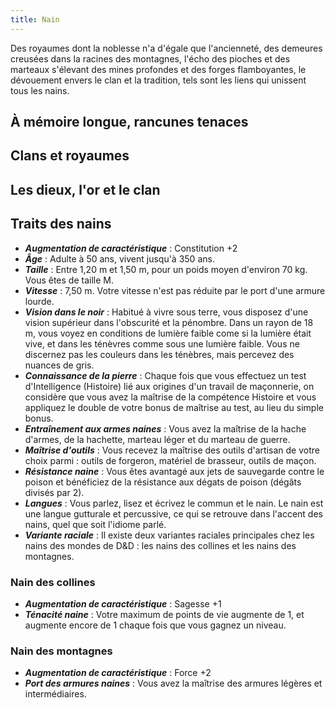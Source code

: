 ```yaml
---
title: Nain
---
```

Des royaumes dont la noblesse n'a d'égale que l'ancienneté, des demeures creusées dans la racines des montagnes, l'écho des pioches et des marteaux s'élevant des mines profondes et des forges flamboyantes, le dévouement envers le clan et la tradition, tels sont les liens qui unissent tous les nains.

## À mémoire longue, rancunes tenaces

## Clans et royaumes

## Les dieux, l'or et le clan

## Traits des nains
- ***Augmentation de caractéristique*** : Constitution +2
- ***Âge*** : Adulte à 50 ans, vivent jusqu'à 350 ans.
- ***Taille*** : Entre 1,20 m et 1,50 m, pour un poids moyen d'environ 70 kg. Vous êtes de taille M.
- ***Vitesse*** : 7,50 m. Votre vitesse n'est pas réduite par le port d'une armure lourde.
- ***Vision dans le noir*** : Habitué à vivre sous terre, vous disposez d'une vision supérieur dans l'obscurité et la pénombre. Dans un rayon de 18 m, vous voyez en conditions de lumière faible come si la lumière était vive, et dans les ténèvres comme sous une lumière faible. Vous ne discernez pas les couleurs dans les ténèbres, mais percevez des nuances de gris.
- ***Connaissance de la pierre*** : Chaque fois que vous effectuez un test d'Intelligence (Histoire) lié aux origines d'un travail de maçonnerie, on considère que vous avez la maîtrise de la compétence Histoire et vous appliquez le double de votre bonus de maîtrise au test, au lieu du simple bonus.
- ***Entraînement aux armes naines*** : Vous avez la maîtrise de la hache d'armes, de la hachette, marteau léger et du marteau de guerre.
- ***Maîtrise d'outils*** : Vous recevez la maîtrise des outils d'artisan de votre choix parmi : outils de forgeron, matériel de brasseur, outils de maçon.
- ***Résistance naine*** : Vous êtes avantagé aux jets de sauvegarde contre le poison et bénéficiez de la résistance aux dégats de poison (dégâts divisés par 2).
- ***Langues*** : Vous parlez, lisez et écrivez le commun et le nain. Le nain est une langue gutturale et percussive, ce qui se retrouve dans l'accent des nains, quel que soit l'idiome parlé.
- ***Variante raciale*** : Il existe deux variantes raciales principales chez les nains des mondes de D&D : les nains des collines et les nains des montagnes.

### Nain des collines
- ***Augmentation de caractéristique*** : Sagesse +1
- ***Ténacité naine*** : Votre maximum de points de vie augmente de 1, et augmente encore de 1 chaque fois que vous gagnez un niveau.

### Nain des montagnes
- ***Augmentation de caractéristique*** : Force +2
- ***Port des armures naines*** : Vous avez la maîtrise des armures légères et intermédiaires.